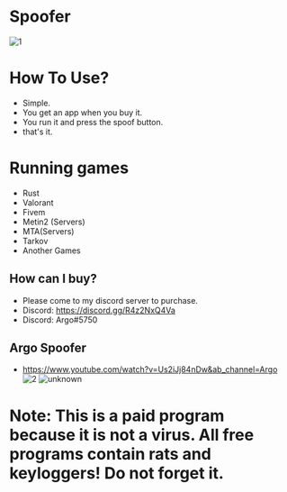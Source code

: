 # Spoofer
![1](https://user-images.githubusercontent.com/113839299/190916497-a44e0463-291e-4d9b-8618-91e05b415de5.png)
# How To Use?
- Simple. 
- You get an app when you buy it.
- You run it and press the spoof button.
- that's it.
# Running games
 - Rust
- Valorant
- Fivem
- Metin2 (Servers)
- MTA(Servers)
- Tarkov
- Another Games
## How can I buy?
- Please come to my discord server to purchase.
- Discord: https://discord.gg/R4z2NxQ4Va 
- Discord: Argo#5750
## Argo Spoofer 
- https://www.youtube.com/watch?v=Us2iJj84nDw&ab_channel=Argo
![2](https://user-images.githubusercontent.com/113839299/190916793-957e24ad-f923-4779-8b5e-7654e4bbe888.png)
![unknown](https://user-images.githubusercontent.com/113839299/190916806-b51501e6-20e0-4484-b219-68ee15c2019f.png)

# Note: This is a paid program because it is not a virus. All free programs contain rats and keyloggers! Do not forget it.

